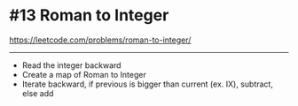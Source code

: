 # \#13 Roman to Integer

<https://leetcode.com/problems/roman-to-integer/>

---

- Read the integer backward
- Create a map of Roman to Integer
- Iterate backward, if previous is bigger than current (ex. IX), subtract, else add
